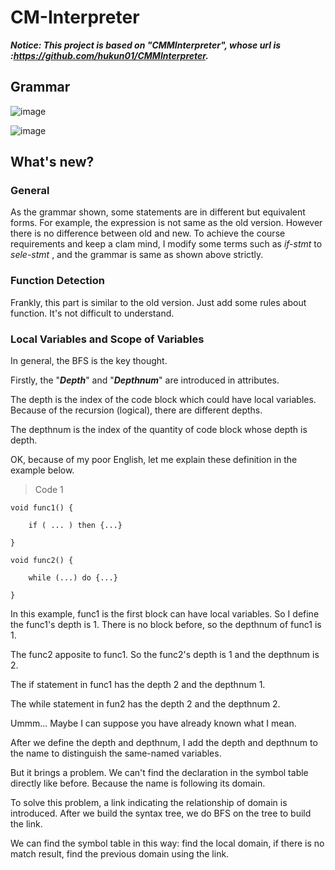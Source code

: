 # CM-Interpreter

***Notice: This project is based on "CMMInterpreter", whose url is :https://github.com/hukun01/CMMInterpreter.*** 



## Grammar

![image](https://raw.githubusercontent.com/MountainLovers/Fundamentals_of_Compiling/master/img/1.png)

![image](https://raw.githubusercontent.com/MountainLovers/Fundamentals_of_Compiling/master/img/2.png)

## What's new?

### General

As the grammar shown, some statements are in different but equivalent forms. For example, the expression is not same as the old version. However there is no difference between old and new. To achieve the course requirements and keep a clam mind, I modify some terms such as *if-stmt*  to *sele-stmt* , and the grammar is same as shown above strictly.

### Function Detection

Frankly, this part is similar to the old version. Just add some rules about function. It's not difficult to understand.

### Local Variables and Scope of Variables

In general, the BFS is the key thought. 

Firstly, the "***Depth***" and "***Depthnum***" are introduced in attributes. 

The depth is the index of the code block which could have local variables.  Because of the recursion (logical), there are different depths. 

The depthnum is the index of the quantity of code block whose depth is depth.

OK, because of my poor English, let me explain these definition in the example below.

> Code 1

```
void func1() {

	if ( ... ) then {...}

}

void func2() {

	while (...) do {...}

}
```

In this example, func1 is the first block can have local variables. So I define the func1's depth is 1. There is no block before, so the depthnum of func1 is 1.

The func2 apposite to func1. So the func2's depth is 1 and the depthnum is 2.

The if statement in func1 has the depth 2 and the depthnum 1.

The while statement in fun2 has the depth 2 and the depthnum 2.

Ummm... Maybe I can suppose you have already known what I mean.



After we define the depth and depthnum, I add the depth and depthnum to the name to distinguish the same-named variables. 

But it brings a problem. We can't find the declaration in the symbol table directly like before. Because the name is following its domain. 

To solve this problem, a link indicating the relationship of domain is introduced. After we build the syntax tree, we do BFS on the tree to build the link. 

We can find the symbol table in this way: find the local domain, if there is no match result, find the previous domain using the link.